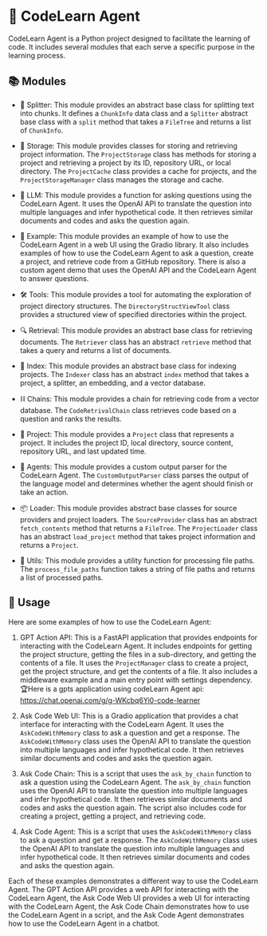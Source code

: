 # 🚀 CodeLearn Agent

CodeLearn Agent is a Python project designed to facilitate the learning of code. It includes several modules that each serve a specific purpose in the learning process.

## 📚 Modules

- 🔀 Splitter: This module provides an abstract base class for splitting text into chunks. It defines a `ChunkInfo` data class and a `Splitter` abstract base class with a `split` method that takes a `FileTree` and returns a list of `ChunkInfo`.

- 💾 Storage: This module provides classes for storing and retrieving project information. The `ProjectStorage` class has methods for storing a project and retrieving a project by its ID, repository URL, or local directory. The `ProjectCache` class provides a cache for projects, and the `ProjectStorageManager` class manages the storage and cache.

- 🧠 LLM: This module provides a function for asking questions using the CodeLearn Agent. It uses the OpenAI API to translate the question into multiple languages and infer hypothetical code. It then retrieves similar documents and codes and asks the question again.

- 📖 Example: This module provides an example of how to use the CodeLearn Agent in a web UI using the Gradio library. It also includes examples of how to use the CodeLearn Agent to ask a question, create a project, and retrieve code from a GitHub repository. There is also a custom agent demo that uses the OpenAI API and the CodeLearn Agent to answer questions.

- 🛠 Tools: This module provides a tool for automating the exploration of project directory structures. The `DirectoryStructViewTool` class provides a structured view of specified directories within the project.

- 🔍 Retrieval: This module provides an abstract base class for retrieving documents. The `Retriever` class has an abstract `retrieve` method that takes a query and returns a list of documents.

- 📑 Index: This module provides an abstract base class for indexing projects. The `Indexer` class has an abstract `index` method that takes a project, a splitter, an embedding, and a vector database.

- ⛓ Chains: This module provides a chain for retrieving code from a vector database. The `CodeRetrivalChain` class retrieves code based on a question and ranks the results.

- 📂 Project: This module provides a `Project` class that represents a project. It includes the project ID, local directory, source content, repository URL, and last updated time.

- 🤖 Agents: This module provides a custom output parser for the CodeLearn Agent. The `CustomOutputParser` class parses the output of the language model and determines whether the agent should finish or take an action.

- 📦 Loader: This module provides abstract base classes for source providers and project loaders. The `SourceProvider` class has an abstract `fetch_contents` method that returns a `FileTree`. The `ProjectLoader` class has an abstract `load_project` method that takes project information and returns a `Project`.

- 🔧 Utils: This module provides a utility function for processing file paths. The `process_file_paths` function takes a string of file paths and returns a list of processed paths.

## 📖 Usage

Here are some examples of how to use the CodeLearn Agent:

1. GPT Action API: This is a FastAPI application that provides endpoints for interacting with the CodeLearn Agent. It includes endpoints for getting the project structure, getting the files in a sub-directory, and getting the contents of a file. It uses the `ProjectManager` class to create a project, get the project structure, and get the contents of a file. It also includes a middleware example and a main entry point with settings dependency.
🏆Here is a gpts application using codeLearn Agent api: https://chat.openai.com/g/g-WKcbq6Yi0-code-learner

3. Ask Code Web UI: This is a Gradio application that provides a chat interface for interacting with the CodeLearn Agent. It uses the `AskCodeWithMemory` class to ask a question and get a response. The `AskCodeWithMemory` class uses the OpenAI API to translate the question into multiple languages and infer hypothetical code. It then retrieves similar documents and codes and asks the question again.

4. Ask Code Chain: This is a script that uses the `ask_by_chain` function to ask a question using the CodeLearn Agent. The `ask_by_chain` function uses the OpenAI API to translate the question into multiple languages and infer hypothetical code. It then retrieves similar documents and codes and asks the question again. The script also includes code for creating a project, getting a project, and retrieving code.

5. Ask Code Agent: This is a script that uses the `AskCodeWithMemory` class to ask a question and get a response. The `AskCodeWithMemory` class uses the OpenAI API to translate the question into multiple languages and infer hypothetical code. It then retrieves similar documents and codes and asks the question again.

Each of these examples demonstrates a different way to use the CodeLearn Agent. The GPT Action API provides a web API for interacting with the CodeLearn Agent, the Ask Code Web UI provides a web UI for interacting with the CodeLearn Agent, the Ask Code Chain demonstrates how to use the CodeLearn Agent in a script, and the Ask Code Agent demonstrates how to use the CodeLearn Agent in a chatbot.
